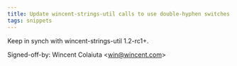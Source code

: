 ```yaml
---
title: Update wincent-strings-util calls to use double-hyphen switches (buildtools, 7acf42a)
tags: snippets
---
```


Keep in synch with wincent-strings-util 1.2-rc1+.

Signed-off-by: Wincent Colaiuta &lt;win@wincent.com&gt;
